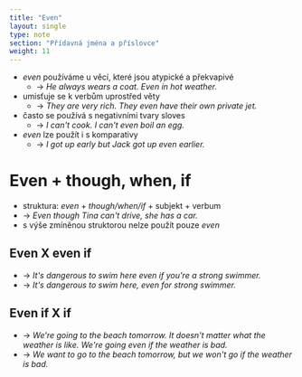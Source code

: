 ```yaml
---
title: "Even"
layout: single
type: note
section: "Přídavná jména a příslovce"
weight: 11
---
```

- _even_ používáme u věcí, které jsou atypické a překvapivé
    - -> _He always wears a coat. Even in hot weather._
- umisťuje se k verbům uprostřed věty
    - -> _They are very rich. They even have their own private jet._
- často se používá s negativními tvary sloves
    - -> _I can't cook. I can't even boil an egg._
- _even_ lze použít i s komparativy
    - -> _I got up early but Jack got up even earlier._
# Even + though, when, if
- struktura: _even_ + _though/when/if_ + subjekt + verbum
- -> _Even though Tina can't drive, she has a car._
- s výše zmíněnou struktorou nelze použít pouze _even_
## Even X even if
- -> _It's dangerous to swim here even if you're a strong swimmer._
- -> _It's dangerous to swim here, even for strong swimmer._
## Even if X if
- -> _We're going to the beach tomorrow. It doesn't matter what the weather is like. We're going even if the weather is bad._
- -> _We want to go to the beach tomorrow, but we won't go if the weather is bad._